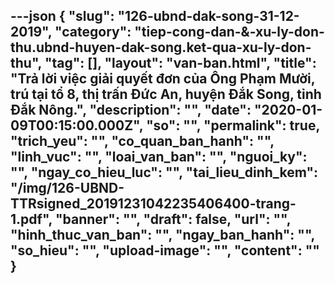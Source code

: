 ---json
{
    "slug": "126-ubnd-dak-song-31-12-2019",
    "category": "tiep-cong-dan-&-xu-ly-don-thu.ubnd-huyen-dak-song.ket-qua-xu-ly-don-thu",
    "tag": [],
    "layout": "van-ban.html",
    "title": "Trả lời việc giải quyết đơn của Ông Phạm Mười, trú tại tổ 8, thị trấn Đức An, huyện Đắk Song, tỉnh Đắk Nông.",
    "description": "",
    "date": "2020-01-09T00:15:00.000Z",
    "so": "",
    "permalink": true,
    "trich_yeu": "",
    "co_quan_ban_hanh": "",
    "linh_vuc": "",
    "loai_van_ban": "",
    "nguoi_ky": "",
    "ngay_co_hieu_luc": "",
    "tai_lieu_dinh_kem": "/img/126-UBND-TTRsigned_20191231042235406400-trang-1.pdf",
    "banner": "",
    "draft": false,
    "url": "",
    "hinh_thuc_van_ban": "",
    "ngay_ban_hanh": "",
    "so_hieu": "",
    "upload-image": "",
    "__content__": ""
}
---
